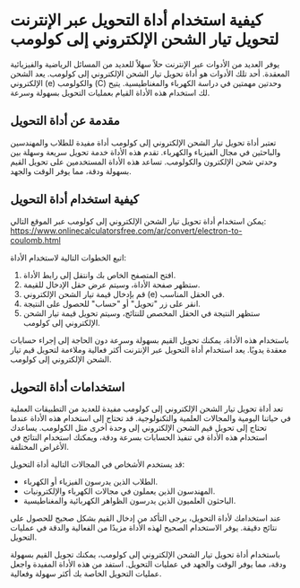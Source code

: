 كيفية استخدام أداة التحويل عبر الإنترنت لتحويل تيار الشحن الإلكتروني إلى كولومب
===============================================================================

يوفر العديد من الأدوات عبر الإنترنت حلاً سهلاً للعديد من المسائل الرياضية والفيزيائية المعقدة. أحد تلك الأدوات هو أداة تحويل تيار الشحن الإلكتروني إلى كولومب. يعد الشحن الإلكتروني (e) والكولومب (C) وحدتين مهمتين في دراسة الكهرباء والمغناطيسية. يتيح لك استخدام هذه الأداة القيام بعمليات التحويل بسهولة وسرعة.

مقدمة عن أداة التحويل
---------------------

تعتبر أداة تحويل تيار الشحن الإلكتروني إلى كولومب أداة مفيدة للطلاب والمهندسين والباحثين في مجال الفيزياء والكهرباء. تقدم هذه الأداة خدمة تحويل سريعة وسهلة بين وحدتي شحن الإلكترون والكولومب. تساعد هذه الأداة المستخدمين على تحويل القيم بسهولة ودقة، مما يوفر الوقت والجهد.

كيفية استخدام أداة التحويل
--------------------------

يمكن استخدام أداة تحويل تيار الشحن الإلكتروني إلى كولومب عبر الموقع التالي: <https://www.onlinecalculatorsfree.com/ar/convert/electron-to-coulomb.html>

اتبع الخطوات التالية لاستخدام الأداة:

1. افتح المتصفح الخاص بك وانتقل إلى رابط الأداة.
2. ستظهر صفحة الأداة، وسيتم عرض حقل الإدخال للقيمة.
3. قم بإدخال قيمة تيار الشحن الإلكتروني (e) في الحقل المناسب.
4. انقر على زر "تحويل" أو "حساب" للحصول على النتيجة.
5. ستظهر النتيجة في الحقل المخصص للنتائج، وسيتم تحويل قيمة تيار الشحن الإلكتروني إلى كولومب.

باستخدام هذه الأداة، يمكنك تحويل القيم بسهولة وسرعة دون الحاجة إلى إجراء حسابات معقدة يدويًا. يعد استخدام أداة التحويل عبر الإنترنت أكثر فعالية وملاءمة لتحويل قيم تيار الشحن الإلكتروني إلى كولومب.

استخدامات أداة التحويل
----------------------

تعد أداة تحويل تيار الشحن الإلكتروني إلى كولومب مفيدة للعديد من التطبيقات العملية في حياتنا اليومية والمجالات العلمية والتكنولوجية. قد تحتاج إلى استخدام هذه الأداة عندما تحتاج إلى تحويل قيم الشحن الإلكتروني إلى وحدة أخرى مثل الكولومب. يساعدك استخدام هذه الأداة في تنفيذ الحسابات بسرعة ودقة، ويمكنك استخدام النتائج في الأغراض المختلفة.

قد يستخدم الأشخاص في المجالات التالية أداة التحويل:

- الطلاب الذين يدرسون الفيزياء أو الكهرباء.
- المهندسون الذين يعملون في مجالات الكهرباء والإلكترونيات.
- الباحثون العلميون الذين يدرسون الظواهر الكهربائية والمغناطيسية.

عند استخدامك لأداة التحويل، يرجى التأكد من إدخال القيم بشكل صحيح للحصول على نتائج دقيقة. يوفر الاستخدام الصحيح لهذه الأداة مزيدًا من الفعالية والدقة في عمليات التحويل.

باستخدام أداة تحويل تيار الشحن الإلكتروني إلى كولومب، يمكنك تحويل القيم بسهولة ودقة، مما يوفر الوقت والجهد في عمليات التحويل. استفد من هذه الأداة المفيدة واجعل عمليات التحويل الخاصة بك أكثر سهولة وفعالية.